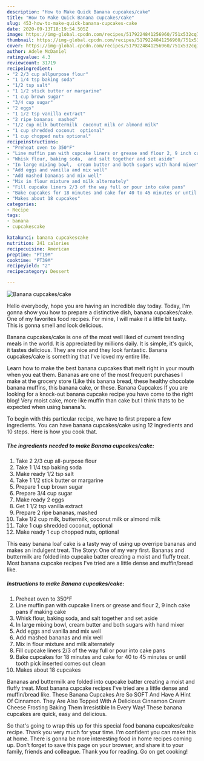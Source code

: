 ```yaml
---
description: "How to Make Quick Banana cupcakes/cake"
title: "How to Make Quick Banana cupcakes/cake"
slug: 453-how-to-make-quick-banana-cupcakes-cake
date: 2020-09-13T18:19:54.505Z
image: https://img-global.cpcdn.com/recipes/5179224841256960/751x532cq70/banana-cupcakescake-recipe-main-photo.jpg
thumbnail: https://img-global.cpcdn.com/recipes/5179224841256960/751x532cq70/banana-cupcakescake-recipe-main-photo.jpg
cover: https://img-global.cpcdn.com/recipes/5179224841256960/751x532cq70/banana-cupcakescake-recipe-main-photo.jpg
author: Adele McDaniel
ratingvalue: 4.3
reviewcount: 31719
recipeingredient:
- "2 2/3 cup allpurpose flour"
- "1 1/4 tsp baking soda"
- "1/2 tsp salt"
- "1 1/2 stick butter or margarine"
- "1 cup brown sugar"
- "3/4 cup sugar"
- "2 eggs"
- "1 1/2 tsp vanilla extract"
- "2 ripe bananas  mashed"
- "1/2 cup milk buttermilk  coconut milk or almond milk"
- "1 cup shredded coconut  optional"
- "1 cup chopped nuts optional"
recipeinstructions:
- "Preheat oven to 350°F"
- "Line muffin pan with cupcake liners or grease and flour 2, 9 inch cake pans if making cake"
- "Whisk flour, baking soda,  and salt together and set aside"
- "In large mixing bowl,  cream butter and both sugars with hand mixer"
- "Add eggs and vanilla and mix well"
- "Add mashed bananas and mix well"
- "Mix in flour mixture and milk alternately"
- "Fill cupcake liners 2/3 of the way full or pour into cake pans"
- "Bake cupcakes for 18 minutes and cake for 40 to 45 minutes or until tooth pick inserted comes out clean"
- "Makes about 18 cupcakes"
categories:
- Recipe
tags:
- banana
- cupcakescake

katakunci: banana cupcakescake 
nutrition: 241 calories
recipecuisine: American
preptime: "PT19M"
cooktime: "PT39M"
recipeyield: "2"
recipecategory: Dessert

---
```



![Banana cupcakes/cake](https://img-global.cpcdn.com/recipes/5179224841256960/751x532cq70/banana-cupcakescake-recipe-main-photo.jpg)

Hello everybody, hope you are having an incredible day today. Today, I'm gonna show you how to prepare a distinctive dish, banana cupcakes/cake. One of my favorites food recipes. For mine, I will make it a little bit tasty. This is gonna smell and look delicious.

Banana cupcakes/cake is one of the most well liked of current trending meals in the world. It is appreciated by millions daily. It is simple, it's quick, it tastes delicious. They are nice and they look fantastic. Banana cupcakes/cake is something that I've loved my entire life.

Learn how to make the best banana cupcakes that melt right in your mouth when you eat them. Bananas are one of the most frequent purchases I make at the grocery store (Like this banana bread, these healthy chocolate banana muffins, this banana cake, or these. Banana Cupcakes If you are looking for a knock-out banana cupcake recipe you have come to the right blog! Very moist cake, more like muffin than cake but I think thats to be expected when using banana&#39;s.


To begin with this particular recipe, we have to first prepare a few ingredients. You can have banana cupcakes/cake using 12 ingredients and 10 steps. Here is how you cook that.

<!--inarticleads1-->

##### The ingredients needed to make Banana cupcakes/cake:

1. Take 2 2/3 cup all-purpose flour
1. Take 1 1/4 tsp baking soda
1. Make ready 1/2 tsp salt
1. Take 1 1/2 stick butter or margarine
1. Prepare 1 cup brown sugar
1. Prepare 3/4 cup sugar
1. Make ready 2 eggs
1. Get 1 1/2 tsp vanilla extract
1. Prepare 2 ripe bananas,  mashed
1. Take 1/2 cup milk, buttermilk,  coconut milk or almond milk
1. Take 1 cup shredded coconut,  optional
1. Make ready 1 cup chopped nuts, optional


This easy banana loaf cake is a tasty way of using up overripe bananas and makes an indulgent treat. The Story: One of my very first. Bananas and buttermilk are folded into cupcake batter creating a moist and fluffy treat. Most banana cupcake recipes I&#39;ve tried are a little dense and muffin/bread like. 

<!--inarticleads2-->

##### Instructions to make Banana cupcakes/cake:

1. Preheat oven to 350°F
1. Line muffin pan with cupcake liners or grease and flour 2, 9 inch cake pans if making cake
1. Whisk flour, baking soda,  and salt together and set aside
1. In large mixing bowl,  cream butter and both sugars with hand mixer
1. Add eggs and vanilla and mix well
1. Add mashed bananas and mix well
1. Mix in flour mixture and milk alternately
1. Fill cupcake liners 2/3 of the way full or pour into cake pans
1. Bake cupcakes for 18 minutes and cake for 40 to 45 minutes or until tooth pick inserted comes out clean
1. Makes about 18 cupcakes


Bananas and buttermilk are folded into cupcake batter creating a moist and fluffy treat. Most banana cupcake recipes I&#39;ve tried are a little dense and muffin/bread like. These Banana Cupcakes Are So SOFT And Have A Hint Of Cinnamon. They Are Also Topped With A Delicious Cinnamon Cream Cheese Frosting Baking Them Irresistible In Every Way! These banana cupcakes are quick, easy and delicious. 

So that's going to wrap this up for this special food banana cupcakes/cake recipe. Thank you very much for your time. I'm confident you can make this at home. There is gonna be more interesting food in home recipes coming up. Don't forget to save this page on your browser, and share it to your family, friends and colleague. Thank you for reading. Go on get cooking!
